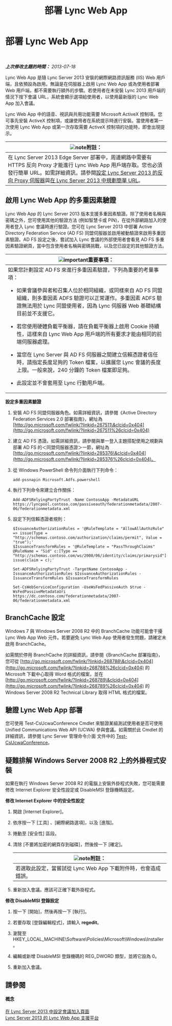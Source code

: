 ﻿---
title: 部署 Lync Web App
TOCTitle: 部署 Lync Web App
ms:assetid: b6301e98-051c-4e4b-8e10-ec922a8f508a
ms:mtpsurl: https://technet.microsoft.com/zh-tw/library/JJ205190(v=OCS.15)
ms:contentKeyID: 49292081
ms.date: 08/24/2015
mtps_version: v=OCS.15
ms.translationtype: HT
---

# 部署 Lync Web App

 

_**上次修改主題的時間：** 2013-07-18_

Lync Web App 是隨 Lync Server 2013 安裝的網際網路資訊服務 (IIS) Web 用戶端，且依預設為啟用。無論是在伺服器上啟用 Lync Web App 或為使用者部署 Web 用戶端，都不需要執行額外的步驟。若使用者在未安裝 Lync 2013 用戶端的情況下按下會議 URL，系統會顯示選項給使用者，以使用最新版的 Lync Web App 加入會議。

Lync Web App 中的語音、視訊與共用功能需要 Microsoft ActiveX 控制項。您可事先安裝 ActiveX 控制項，或讓使用者在系統提示時進行安裝。當使用者第一次使用 Lync Web App 或第一次存取需要 ActiveX 控制項的功能時，即會出現提示。

<table>
<thead>
<tr class="header">
<th><img src="images/Gg398811.note(OCS.15).gif" title="note" alt="note" />附註：</th>
</tr>
</thead>
<tbody>
<tr class="odd">
<td>在 Lync Server 2013 Edge Server 部署中，周邊網路中需要有 HTTPS 反向 Proxy 才能進行 Lync Web App 用戶端存取。您也必須發行簡單 URL。如需詳細資訊，請參閱<a href="lync-server-2013-setting-up-reverse-proxy-servers.md">設定 Lync Server 2013 的反向 Proxy 伺服器</a>與<a href="lync-server-2013-planning-for-simple-urls.md">在 Lync Server 2013 中規劃簡單 URL</a>。</td>
</tr>
</tbody>
</table>


## 啟用 Lync Web App 的多重因素驗證

Lync Web App 的 Lync Server 2013 版本支援多重因素驗證。除了使用者名稱與密碼之外，您可使用其他的驗證方法 (例如智慧卡或 PIN)，在從外部網路加入的使用者登入 Lync 會議時進行驗證。您可在 Lync Server 2013 中部署 Active Directory Federation Service (AD FS) 同盟伺服器並啟用被動驗證來啟用多重因素驗證。AD FS 設定之後，嘗試加入 Lync 會議的外部使用者會看見 AD FS 多重因素驗證網頁，當中包含使用者名稱與密碼挑戰，以及您已設定的其他驗證方法。

<table>
<colgroup>
<col style="width: 100%" />
</colgroup>
<thead>
<tr class="header">
<th><img src="images/Gg412908.important(OCS.15).gif" title="important" alt="important" />重要事項：</th>
</tr>
</thead>
<tbody>
<tr class="odd">
<td>如果您計劃設定 AD FS 來進行多重因素驗證，下列為重要的考量事項：
<ul>
<li><p>如果會議參與者和召集人位於相同組織，或同樣來自 AD FS 同盟組織，則多重因素 ADFS 驗證可以正常運作。多重因素 ADFS 驗證無法用於 Lync 同盟使用者，因為 Lync 伺服器 Web 基礎結構目前並不支援它。</p></li>
<li><p>若您使用硬體負載平衡器，請在負載平衡器上啟用 Cookie 持續性，這樣來自 Lync Web App 用戶端的所有要求才能由相同的前端伺服器處理。</p></li>
<li><p>當您在 Lync Server 與 AD FS 伺服器之間建立信賴憑證者信任時，請指定長度足夠的 Token 檔案，以擴展您 Lync 會議的長度上限。一般來說，240 分鐘的 Token 檔案即足夠。</p></li>
<li><p>此設定並不會套用至 Lync 行動用戶端。</p></li>
</ul></td>
</tr>
</tbody>
</table>


**設定多重因素驗證**

1.  安裝 AD FS 同盟伺服器角色。如需詳細資訊，請參閱《Active Directory Federation Services 2.0 部署指南》，網址為[http://go.microsoft.com/fwlink/?linkid=267511\&clcid=0x404](http://go.microsoft.com/fwlink/?linkid=267511%26clcid=0x404)

2.  建立 AD FS 憑證。如需詳細資訊，請參閱與單一登入主題搭配使用之規劃與部署 AD FS 的＜同盟伺服器憑證＞一節，網址為 [http://go.microsoft.com/fwlink/?linkid=285376\&clcid=0x404](http://go.microsoft.com/fwlink/?linkid=285376%26clcid=0x404)。

3.  從 Windows PowerShell 命令列介面執行下列命令：
    
        add-pssnapin Microsoft.Adfs.powershell

4.  執行下列命令來建立合作關係：
    
        Add-ADFSRelyingPartyTrust -Name ContosoApp -MetadataURL https://lyncpool.contoso.com/passiveauth/federationmetadata/2007-06/federationmetadata.xml

5.  設定下列信賴憑證者規則：
    
        $IssuanceAuthorizationRules = '@RuleTemplate = "AllowAllAuthzRule" => issue(Type = "http://schemas.contoso.com/authorization/claims/permit", Value = "true");'
        $IssuanceTransformRules = '@RuleTemplate = "PassThroughClaims" @RuleName = "Sid" c:[Type == "http://schemas.contoso.com/ws/2008/06/identity/claims/primarysid"]=> issue(claim = c);'
    
        Set-ADFSRelyingPartyTrust -TargetName ContosoApp -IssuanceAuthorizationRules $IssuanceAuthorizationRules -IssuanceTransformRules $IssuanceTransformRules
    
        Set-CsWebServiceConfiguration -UseWsFedPassiveAuth $true -WsFedPassiveMetadataUri https://dc.contoso.com/federationmetadata/2007-06/federationmetadata.xml

## BranchCache 設定

Windows 7 與 Windows Server 2008 R2 中的 BranchCache 功能可能會干擾 Lync Web App Web 元件。若要避免 Lync Web App 使用者發生問題，請確定未啟用 BranchCache。

如需關於停用 BranchCache 的詳細資訊，請參閱《BranchCache 部署指南》，您可從 [http://go.microsoft.com/fwlink/?linkid=268788\&clcid=0x404](http://go.microsoft.com/fwlink/?linkid=268788%26clcid=0x404) 的 Microsoft 下載中心取得 Word 格式的檔案，並在 [http://go.microsoft.com/fwlink/?linkid=268789\&clcid=0x404](http://go.microsoft.com/fwlink/?linkid=268789%26clcid=0x404) 的 Windows Server 2008 R2 Technical Library 取得 HTML 格式的檔案。

## 驗證 Lync Web App 部署

您可使用 Test-CsUcwaConference Cmdlet 來驗證某組測試使用者是否可使用 Unified Communications Web API (UCWA) 參與會議。如需關於此 Cmdlet 的詳細資訊，請參閱 Lync Server 管理命令介面 文件中的 [Test-CsUcwaConference](https://docs.microsoft.com/en-us/powershell/module/skype/Test-CsUcwaConference)。

## 疑難排解 Windows Server 2008 R2 上的外掛程式安裝

如果在執行 Windows Server 2008 R2 的電腦上安裝外掛程式失敗，您可能需要修改 Internet Explorer 安全性設定或 DisableMSI 登錄機碼設定。

**修改 Internet Explorer 中的安全性設定**

1.  開啟 \[Internet Explorer\]。

2.  依序按一下 \[工具\] 、\[網際網路選項\]，以及 \[進階\]。

3.  捲動至 \[安全性\] 區段。

4.  清除 \[不要將加密的網頁存到磁碟\]，然後按一下 \[確定\]。
    
    <table>
    <thead>
    <tr class="header">
    <th><img src="images/Gg398811.note(OCS.15).gif" title="note" alt="note" />附註：</th>
    </tr>
    </thead>
    <tbody>
    <tr class="odd">
    <td>若選取此設定，當嘗試從 Lync Web App 下載附件時，也會造成錯誤。</td>
    </tr>
    </tbody>
    </table>


5.  重新加入會議。應該可正確下載外掛程式。

**修改 DisableMSI 登錄設定**

1.  按一下 \[開始\]，然後再按一下 \[執行\]。

2.  若要存取 \[登錄編輯程式\]，請輸入 **regedit**。

3.  瀏覽至 HKEY\_LOCAL\_MACHINE\\Software\\Policies\\Microsoft\\Windows\\Installer。

4.  編輯或新增 DisableMSI 登錄機碼的 REG\_DWORD 類型，並將它設為 0。

5.  重新加入會議。

## 請參閱

#### 概念

[在 Lync Server 2013 中設定會議加入頁面](lync-server-2013-configuring-the-meeting-join-page.md)  
[Lync Server 2013 的 Lync Web App 支援平台](lync-server-2013-lync-web-app-supported-platforms.md)

